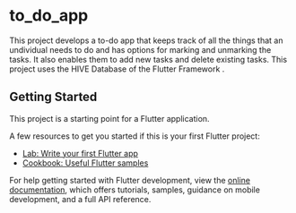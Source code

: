 # to_do_app

This project develops a to-do app that keeps track of all the things that an undividual needs to do and has options for marking and unmarking the tasks. It also enables them to add new tasks and delete existing tasks. This project uses the HIVE Database of the Flutter Framework . 

## Getting Started

This project is a starting point for a Flutter application.

A few resources to get you started if this is your first Flutter project:

- [Lab: Write your first Flutter app](https://docs.flutter.dev/get-started/codelab)
- [Cookbook: Useful Flutter samples](https://docs.flutter.dev/cookbook)

For help getting started with Flutter development, view the
[online documentation](https://docs.flutter.dev/), which offers tutorials,
samples, guidance on mobile development, and a full API reference.
